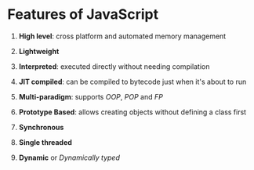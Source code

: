 # Features of JavaScript

1. **High level**: cross platform and automated memory management

2. **Lightweight**

3. **Interpreted**: executed directly without needing compilation

4. **JIT compiled**: can be compiled to bytecode just when it's about to run

5. **Multi-paradigm**: supports *OOP*, *POP* and *FP*

6. **Prototype Based**: allows creating objects without defining a class first

7. **Synchronous**

8. **Single threaded**

9. **Dynamic** or *Dynamically typed*
